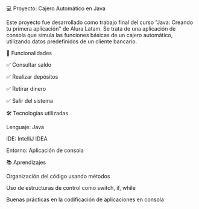 💻 Proyecto: Cajero Automático en Java

Este proyecto fue desarrollado como trabajo final del curso "Java: Creando tu primera aplicación" de Alura Latam.
Se trata de una aplicación de consola que simula las funciones básicas de un cajero automático, utilizando datos predefinidos de un cliente bancario.

🚀 Funcionalidades

✅ Consultar saldo

✅ Realizar depósitos

✅ Retirar dinero

✅ Salir del sistema

🛠️ Tecnologías utilizadas

Lenguaje: Java

IDE: IntelliJ IDEA

Entorno: Aplicación de consola

📚 Aprendizajes

Organización del código usando métodos

Uso de estructuras de control como switch, if, while

Buenas prácticas en la codificación de aplicaciones en consola

